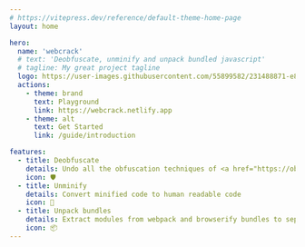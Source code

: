 ```yaml
---
# https://vitepress.dev/reference/default-theme-home-page
layout: home

hero:
  name: 'webcrack'
  # text: 'Deobfuscate, unminify and unpack bundled javascript'
  # tagline: My great project tagline
  logo: https://user-images.githubusercontent.com/55899582/231488871-e83fb827-1b25-4ec9-a326-b14244677e87.png
  actions:
    - theme: brand
      text: Playground
      link: https://webcrack.netlify.app
    - theme: alt
      text: Get Started
      link: /guide/introduction

features:
  - title: Deobfuscate
    details: Undo all the obfuscation techniques of <a href="https://obfuscator.io">obfuscator.io</a>
    icon: 🛡️
  - title: Unminify
    details: Convert minified code to human readable code
    icon: 🧹
  - title: Unpack bundles
    details: Extract modules from webpack and browserify bundles to separate files
    icon: 📦
---
```

